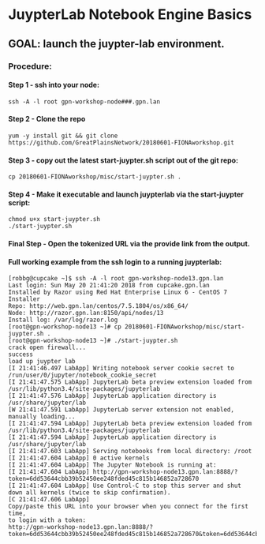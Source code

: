 ﻿# JuypterLab Notebook Engine Basics


## GOAL: launch the juypter-lab environment.

### Procedure:

#### Step 1 -  ssh into your node:
```
ssh -A -l root gpn-workshop-node###.gpn.lan
```
#### Step 2 - Clone the repo
```
yum -y install git && git clone https://github.com/GreatPlainsNetwork/20180601-FIONAworkshop.git
```
#### Step 3 - copy out the latest start-juypter.sh script out of the git repo:
```
cp 20180601-FIONAworkshop/misc/start-juypter.sh .
```
#### Step 4 -  Make it executable and launch juypterlab via the start-juypter script:
```
chmod u+x start-juypter.sh
./start-juypter.sh
```

#### Final Step - Open the tokenized URL via the provide link from the output.


#### Full working example from the ssh login to a running juypterlab:
```
[robbg@cupcake ~]$ ssh -A -l root gpn-workshop-node13.gpn.lan 
Last login: Sun May 20 21:41:20 2018 from cupcake.gpn.lan
Installed by Razor using Red Hat Enterprise Linux 6 - CentOS 7 Installer
Repo: http://web.gpn.lan/centos/7.5.1804/os/x86_64/
Node: http://razor.gpn.lan:8150/api/nodes/13
Install log: /var/log/razor.log
[root@gpn-workshop-node13 ~]# cp 20180601-FIONAworkshop/misc/start-juypter.sh .
[root@gpn-workshop-node13 ~]# ./start-juypter.sh 
crack open firewall...
success
load up juypter lab
[I 21:41:46.497 LabApp] Writing notebook server cookie secret to /run/user/0/jupyter/notebook_cookie_secret
[I 21:41:47.575 LabApp] JupyterLab beta preview extension loaded from /usr/lib/python3.4/site-packages/jupyterlab
[I 21:41:47.576 LabApp] JupyterLab application directory is /usr/share/jupyter/lab
[W 21:41:47.591 LabApp] JupyterLab server extension not enabled, manually loading...
[I 21:41:47.594 LabApp] JupyterLab beta preview extension loaded from /usr/lib/python3.4/site-packages/jupyterlab
[I 21:41:47.594 LabApp] JupyterLab application directory is /usr/share/jupyter/lab
[I 21:41:47.603 LabApp] Serving notebooks from local directory: /root
[I 21:41:47.604 LabApp] 0 active kernels
[I 21:41:47.604 LabApp] The Jupyter Notebook is running at:
[I 21:41:47.604 LabApp] http://gpn-workshop-node13.gpn.lan:8888/?token=6dd53644cbb39b52450ee248fded45c815b146852a728670
[I 21:41:47.604 LabApp] Use Control-C to stop this server and shut down all kernels (twice to skip confirmation).
[C 21:41:47.606 LabApp] 
Copy/paste this URL into your browser when you connect for the first time,
to login with a token:
http://gpn-workshop-node13.gpn.lan:8888/?token=6dd53644cbb39b52450ee248fded45c815b146852a728670&token=6dd53644cbb39b52450ee248fded45c815b146852a728670
```

